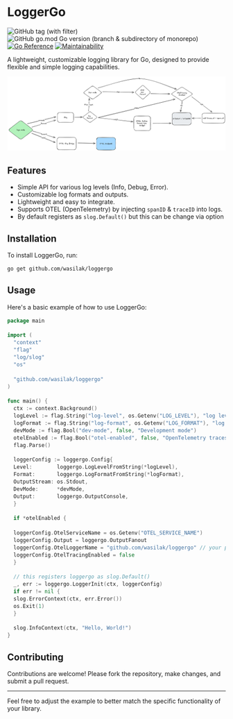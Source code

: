 # LoggerGo

![GitHub tag (with filter)](https://img.shields.io/github/v/tag/wasilak/loggergo) ![GitHub go.mod Go version (branch & subdirectory of monorepo)](https://img.shields.io/github/go-mod/go-version/wasilak/loggergo/main) [![Go Reference](https://pkg.go.dev/badge/github.com/wasilak/loggergo.svg)](https://pkg.go.dev/github.com/wasilak/loggergo) [![Maintainability](https://api.codeclimate.com/v1/badges/87dcca9e40f33cf221af/maintainability)](https://codeclimate.com/github/wasilak/loggergo/maintainability)

A lightweight, customizable logging library for Go, designed to provide flexible and simple logging capabilities.

![diagram](diagram.png)

## Features

- Simple API for various log levels (Info, Debug, Error).
- Customizable log formats and outputs.
- Lightweight and easy to integrate.
- Supports OTEL (OpenTelemetry) by injecting `spanID` & `traceID` into logs.
- By default registers as `slog.Default()` but this can be change via option

## Installation

To install LoggerGo, run:

```bash
go get github.com/wasilak/loggergo
```

## Usage

Here's a basic example of how to use LoggerGo:

```go
package main

import (
  "context"
  "flag"
  "log/slog"
  "os"

  "github.com/wasilak/loggergo"
)

func main() {
  ctx := context.Background()
  logLevel := flag.String("log-level", os.Getenv("LOG_LEVEL"), "log level (debug, info, warn, error, fatal)")
  logFormat := flag.String("log-format", os.Getenv("LOG_FORMAT"), "log format (json, plain, otel)")
  devMode := flag.Bool("dev-mode", false, "Development mode")
  otelEnabled := flag.Bool("otel-enabled", false, "OpenTelemetry traces enabled")
  flag.Parse()

  loggerConfig := loggergo.Config{
  Level:        loggergo.LogLevelFromString(*logLevel),
  Format:       loggergo.LogFormatFromString(*logFormat),
  OutputStream: os.Stdout,
  DevMode:      *devMode,
  Output:       loggergo.OutputConsole,
  }

  if *otelEnabled {

  loggerConfig.OtelServiceName = os.Getenv("OTEL_SERVICE_NAME")
  loggerConfig.Output = loggergo.OutputFanout
  loggerConfig.OtelLoggerName = "github.com/wasilak/loggergo" // your package name goes here
  loggerConfig.OtelTracingEnabled = false
  }

  // this registers loggergo as slog.Default()
  _, err := loggergo.LoggerInit(ctx, loggerConfig)
  if err != nil {
  slog.ErrorContext(ctx, err.Error())
  os.Exit(1)
  }

  slog.InfoContext(ctx, "Hello, World!")
}
```

## Contributing

Contributions are welcome! Please fork the repository, make changes, and submit a pull request.

---

Feel free to adjust the example to better match the specific functionality of your library.
